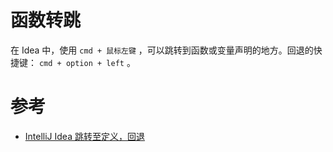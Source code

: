 # 函数转跳

在 Idea 中，使用 `cmd + 鼠标左键`  ，可以跳转到函数或变量声明的地方。回退的快捷键： `cmd + option + left` 。

# 参考

* [IntelliJ Idea 跳转至定义，回退](http://baimoz.me/1107/)

